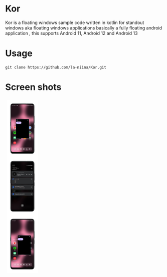# Kor
Kor is a floating windows sample code written in kotlin for standout windows aka floating windows applications basically a fully floating android application , this supports Android 11, Android 12 and Android 13

# Usage 

```
git clone https://github.com/la-niina/Kor.git

```

# Screen shots

<div style="display:flex; flex-wrap:wrap;">
    <div style="flex:1; display:flex; flex-direction:column; padding:5px;">
        <img src="screenshots/1.PNG" style="width:20%; height:auto;">
        <img src="screenshots/2.PNG" style="flex:1; width:20%; height:auto;">
        <img src="screenshots/3.PNG" style="flex:1; width:20%; height:auto;">
    </div>
</div>
